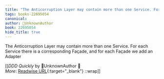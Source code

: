 ```yaml
---
title: "The Anticorruption Layer may contain more than one Service. For ..."
tags: books-22695054
canonical: 
author: UnknownAuthor
book: 22695054
hide_title: true
---
```


The Anticorruption Layer may contain more than one Service. For each Service there is a corresponding Façade, and for each Façade we add an Adapter


[[<cite>_DDD Quickly_</cite> by UnknownAuthor 📕<br>
_More_: [Readwise URL](https://readwise.io/open/446271395){:target="_blank"}
::wrap]]